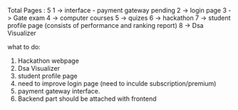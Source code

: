 Total Pages : 5 
1 -> interface - payment gateway pending
2 -> login page
3 -> Gate exam
4 -> computer courses
5 -> quizes
6 -> hackathon
7 -> student profile page (consists of performance and ranking report)
8 -> Dsa Visualizer




what to do:

1. Hackathon webpage
2. Dsa Visualizer
3. student profile page
4. need to improve login page (need to inculde subscription/premium)
5. payment gateway interface.
6. Backend part should be attached with frontend

